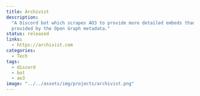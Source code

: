 ```yaml
---
title: Archivist
description:
  "A Discord bot which scrapes AO3 to provide more detailed embeds than is
  provided by the Open Graph metadata."
status: released
links:
  - https://archivist.com
categories:
  - Tech
tags:
  - discord
  - bot
  - ao3
image: "../../assets/img/projects/archivist.png"
---
```

